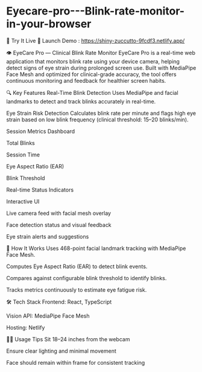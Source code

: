 # Eyecare-pro---Blink-rate-monitor-in-your-browser


🚀 Try It Live
🔗 Launch Demo : https://shiny-zuccutto-9fcdf3.netlify.app/

👁️ EyeCare Pro — Clinical Blink Rate Monitor
EyeCare Pro is a real-time web application that monitors blink rate using your device camera, helping detect signs of eye strain during prolonged screen use. Built with MediaPipe Face Mesh and optimized for clinical-grade accuracy, the tool offers continuous monitoring and feedback for healthier screen habits.

🔍 Key Features
Real-Time Blink Detection
Uses MediaPipe and facial landmarks to detect and track blinks accurately in real-time.

Eye Strain Risk Detection
Calculates blink rate per minute and flags high eye strain based on low blink frequency (clinical threshold: 15–20 blinks/min).

Session Metrics Dashboard

Total Blinks

Session Time

Eye Aspect Ratio (EAR)

Blink Threshold

Real-time Status Indicators

Interactive UI

Live camera feed with facial mesh overlay

Face detection status and visual feedback

Eye strain alerts and suggestions

🧠 How It Works
Uses 468-point facial landmark tracking with MediaPipe Face Mesh.

Computes Eye Aspect Ratio (EAR) to detect blink events.

Compares against configurable blink threshold to identify blinks.

Tracks metrics continuously to estimate eye fatigue risk.

🛠️ Tech Stack
Frontend: React, TypeScript

Vision API: MediaPipe Face Mesh

Hosting: Netlify

🧑‍💻 Usage Tips
Sit 18–24 inches from the webcam

Ensure clear lighting and minimal movement

Face should remain within frame for consistent tracking
